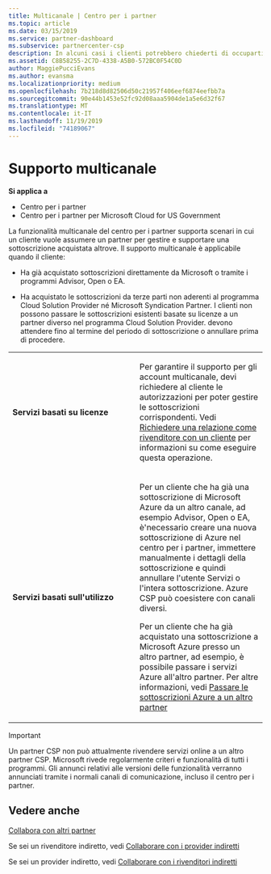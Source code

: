 ```yaml
---
title: Multicanale | Centro per i partner
ms.topic: article
ms.date: 03/15/2019
ms.service: partner-dashboard
ms.subservice: partnercenter-csp
description: In alcuni casi i clienti potrebbero chiederti di occuparti del provisioning e del supporto di una sottoscrizione acquistata altrove.
ms.assetid: C8B58255-2C7D-4338-A5B0-572BC0F54C0D
author: MaggiePucciEvans
ms.author: evansma
ms.localizationpriority: medium
ms.openlocfilehash: 7b218d8d82506d50c21957f406eef6874eefbb7a
ms.sourcegitcommit: 90e44b1453e52fc92d08aaa5904de1a5e6d32f67
ms.translationtype: MT
ms.contentlocale: it-IT
ms.lasthandoff: 11/19/2019
ms.locfileid: "74189067"
---
```

# <a name="multi-channel-support"></a>Supporto multicanale

**Si applica a**

-  Centro per i partner
-  Centro per i partner per Microsoft Cloud for US Government


La funzionalità multicanale del centro per i partner supporta scenari in cui un cliente vuole assumere un partner per gestire e supportare una sottoscrizione acquistata altrove. Il supporto multicanale è applicabile quando il cliente:

-   Ha già acquistato sottoscrizioni direttamente da Microsoft o tramite i programmi Advisor, Open o EA.

-   Ha acquistato le sottoscrizioni da terze parti non aderenti al programma Cloud Solution Provider né Microsoft Syndication Partner. I clienti non possono passare le sottoscrizioni esistenti basate su licenze a un partner diverso nel programma Cloud Solution Provider. devono attendere fino al termine del periodo di sottoscrizione o annullare prima di procedere.


<table>
<colgroup>
<col width="50%" />
<col width="50%" />
</colgroup>
<tbody>
<tr class="odd">
<td><p><strong>Servizi basati su licenze</strong></p></td>
<td><p>Per garantire il supporto per gli account multicanale, devi richiedere al cliente le autorizzazioni per poter gestire le sottoscrizioni corrispondenti. Vedi <a href="request-a-relationship-with-a-customer.md" data-raw-source="[Request a reseller relationship with a customer](request-a-relationship-with-a-customer.md)">Richiedere una relazione come rivenditore con un cliente</a> per informazioni su come eseguire questa operazione.</p></td>
</tr>
<tr class="even">
<td><p><strong>Servizi basati sull'utilizzo</strong></p></td>
<td>
<p>Per un cliente che ha già una sottoscrizione di Microsoft Azure da un altro canale, ad esempio Advisor, Open o EA, è&#39;necessario creare una nuova sottoscrizione di Azure nel centro per i partner, immettere manualmente i dettagli della sottoscrizione e quindi annullare l'utente Servizi o l'intera sottoscrizione. Azure CSP può coesistere con canali diversi.</p>
<p>Per un cliente che ha già acquistato una sottoscrizione a Microsoft Azure presso un altro partner, ad esempio, è possibile passare i servizi Azure all'altro partner.  Per altre informazioni, vedi <a href="switch-azure-subscriptions-to-a-different-partner.md" data-raw-source="[Switch Azure subscriptions to a different partner](switch-azure-subscriptions-to-a-different-partner.md)">Passare le sottoscrizioni Azure a un altro partner</a></p>
</td>
</tr>
</tbody>
</table>

> [!IMPORTANT]  
> Un partner CSP non può attualmente rivendere servizi online a un altro partner CSP. Microsoft rivede regolarmente criteri e funzionalità di tutti i programmi. Gli annunci relativi alle versioni delle funzionalità verranno annunciati tramite i normali canali di comunicazione, incluso il centro per i partner. 

## <a name="see-also"></a>Vedere anche

[Collabora con altri partner](work-with-other-partners.md)

Se sei un rivenditore indiretto, vedi [Collaborare con i provider indiretti](indirect-reseller-tasks-in-partner-center.md)

Se sei un provider indiretto, vedi [Collaborare con i rivenditori indiretti](indirect-provider-tasks-in-partner-center.md) 

 

 



